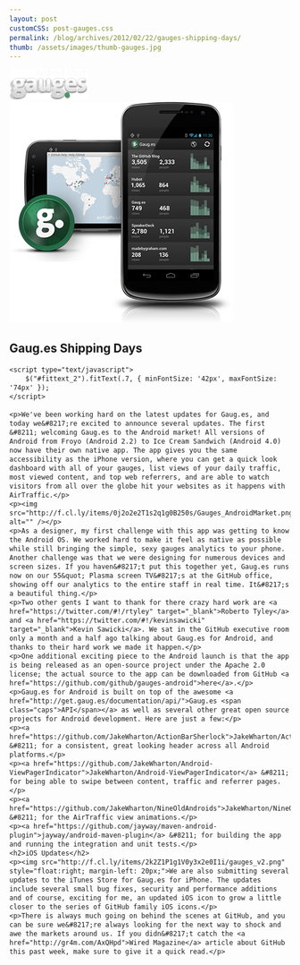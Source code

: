 ```yaml
---
layout: post
customCSS: post-gauges.css
permalink: /blog/archives/2012/02/22/gauges-shipping-days/
thumb: /assets/images/thumb-gauges.jpg
---
```


<div class="article-header">
	<span class="asset">
		<img src="/assets/images/logo-gauges.png" class="logo">
		<img src="/assets/images/asset-gauges.png" class="art">
	</span>
</div>

<article>
 <div class="w-100 mw7 center">
   	<h1 class="lh-title playfair" id="fittext_2">Gaug.es Shipping Days</h1>

	<script type="text/javascript">
		$("#fittext_2").fitText(.7, { minFontSize: '42px', maxFontSize: '74px' });
	</script>
	
	<p>We've been working hard on the latest updates for Gaug.es, and today we&#8217;re excited to announce several updates. The first &#8211; welcoming Gaug.es to the Android market! All versions of Android from Froyo (Android 2.2) to Ice Cream Sandwich (Android 4.0) now have their own native app. The app gives you the same accessibility as the iPhone version, where you can get a quick look dashboard with all of your gauges, list views of your daily traffic, most viewed content, and top web referrers, and are able to watch visitors from all over the globe hit your websites as it happens with AirTraffic.</p>
	<p><img src="http://f.cl.ly/items/0j2o2e2T1s2q1g0B250s/Gauges_AndroidMarket.png" alt="" /></p>
	<p>As a designer, my first challenge with this app was getting to know the Android OS. We worked hard to make it feel as native as possible while still bringing the simple, sexy gauges analytics to your phone. Another challenge was that we were designing for numerous devices and screen sizes. If you haven&#8217;t put this together yet, Gaug.es runs now on our 55&quot; Plasma screen TV&#8217;s at the GitHub office, showing off our analytics to the entire staff in real time. It&#8217;s a beautiful thing.</p>
	<p>Two other gents I want to thank for there crazy hard work are <a href="https://twitter.com/#!/rtyley" target="_blank">Roberto Tyley</a> and <a href="https://twitter.com/#!/kevinsawicki" target="_blank">Kevin Sawicki</a>. We sat in the GitHub executive room only a month and a half ago talking about Gaug.es for Android, and thanks to their hard work we made it happen.</p>
	<p>One additional exciting piece to the Android launch is that the app is being released as an open-source project under the Apache 2.0 license; the actual source to the app can be downloaded from GitHub <a href="https://github.com/github/gauges-android">here</a>.</p>
	<p>Gaug.es for Android is built on top of the awesome <a href="http://get.gaug.es/documentation/api/">Gaug.es <span class="caps">API</span></a> as well as several other great open source projects for Android development. Here are just a few:</p>
	<p><a href="https://github.com/JakeWharton/ActionBarSherlock">JakeWharton/ActionBarSherlock</a> &#8211; for a consistent, great looking header across all Android platforms.</p>
	<p><a href="https://github.com/JakeWharton/Android-ViewPagerIndicator">JakeWharton/Android-ViewPagerIndicator</a> &#8211; for being able to swipe between content, traffic and referrer pages.</p>
	<p><a href="https://github.com/JakeWharton/NineOldAndroids">JakeWharton/NineOldAndroids</a> &#8211; for the AirTraffic view animations.</p>
	<p><a href="https://github.com/jayway/maven-android-plugin">jayway/android-maven-plugin</a> &#8211; for building the app and running the integration and unit tests.</p>
	<h2>iOS Updates</h2>
	<p><img src="http://f.cl.ly/items/2k2Z1P1g1V0y3x2e0I1i/gauges_v2.png" style="float:right; margin-left: 20px;">We are also submitting several updates to the iTunes Store for Gaug.es for iPhone. The updates include several small bug fixes, security and performance additions and of course, exciting for me, an updated iOS icon to grow a little closer to the series of GitHub family iOS icons.</p>
	<p>There is always much going on behind the scenes at GitHub, and you can be sure we&#8217;re always looking for the next way to shock and awe the markets around us. If you didn&#8217;t catch the <a href="http://gr4m.com/AxQHpd">Wired Magazine</a> article about GitHub this past week, make sure to give it a quick read.</p>
 </div>
</article>
